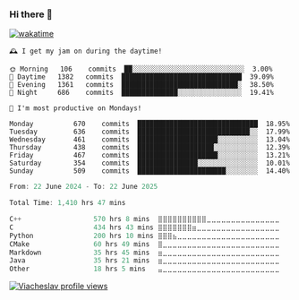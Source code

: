 ### Hi there 👋

[![wakatime](https://wakatime.com/badge/user/018c696b-0bdf-43bb-ab77-72c32d0bf4fe.svg)](https://wakatime.com/@018c696b-0bdf-43bb-ab77-72c32d0bf4fe)

<!-- README-STATS:START -->

```
🕰️ I get my jam on during the daytime!

🌞 Morning  	106    commits	██░░░░░░░░░░░░░░░░░░░░░░░░░░░░	3.00%
🌆 Daytime  	1382   commits	██████████████████████████████	39.09%
🌃 Evening  	1361   commits	█████████████████████████████░	38.50%
🌙 Night    	686    commits	██████████████░░░░░░░░░░░░░░░░	19.41%
```

```
📅 I'm most productive on Mondays!

Monday      	670    commits	██████████████████████████████	18.95%
Tuesday     	636    commits	████████████████████████████░░	17.99%
Wednesday   	461    commits	████████████████████░░░░░░░░░░	13.04%
Thursday    	438    commits	███████████████████░░░░░░░░░░░	12.39%
Friday      	467    commits	████████████████████░░░░░░░░░░	13.21%
Saturday    	354    commits	███████████████░░░░░░░░░░░░░░░	10.01%
Sunday      	509    commits	██████████████████████░░░░░░░░	14.40%
```

<!-- README-STATS:END -->

<!--START_SECTION:waka-->

```C
From: 22 June 2024 - To: 22 June 2025

Total Time: 1,410 hrs 47 mins

C++                  570 hrs 8 mins  ⣿⣿⣿⣿⣿⣿⣿⣿⣿⣿⣀⣀⣀⣀⣀⣀⣀⣀⣀⣀⣀⣀⣀⣀⣀   39.90 %
C                    434 hrs 43 mins ⣿⣿⣿⣿⣿⣿⣿⣶⣀⣀⣀⣀⣀⣀⣀⣀⣀⣀⣀⣀⣀⣀⣀⣀⣀   30.42 %
Python               200 hrs 10 mins ⣿⣿⣿⣦⣀⣀⣀⣀⣀⣀⣀⣀⣀⣀⣀⣀⣀⣀⣀⣀⣀⣀⣀⣀⣀   14.01 %
CMake                60 hrs 49 mins  ⣿⣀⣀⣀⣀⣀⣀⣀⣀⣀⣀⣀⣀⣀⣀⣀⣀⣀⣀⣀⣀⣀⣀⣀⣀   04.26 %
Markdown             35 hrs 45 mins  ⣶⣀⣀⣀⣀⣀⣀⣀⣀⣀⣀⣀⣀⣀⣀⣀⣀⣀⣀⣀⣀⣀⣀⣀⣀   02.50 %
Java                 35 hrs 21 mins  ⣶⣀⣀⣀⣀⣀⣀⣀⣀⣀⣀⣀⣀⣀⣀⣀⣀⣀⣀⣀⣀⣀⣀⣀⣀   02.47 %
Other                18 hrs 5 mins   ⣤⣀⣀⣀⣀⣀⣀⣀⣀⣀⣀⣀⣀⣀⣀⣀⣀⣀⣀⣀⣀⣀⣀⣀⣀   01.27 %
```

<!--END_SECTION:waka-->

[![Viacheslav profile views](https://u8views.com/api/v1/github/profiles/25109435/views/day-week-month-total-count.svg)](https://u8views.com/github/Mcublog)
